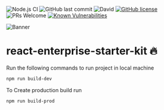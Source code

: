 ![Node.js CI](https://github.com/anandgupta193/react-enterprise-starter-kit/workflows/Node.js%20CI/badge.svg?branch=master)
![GitHub last commit](https://img.shields.io/github/last-commit/anandgupta193/react-enterprise-starter-kit)
![David](https://img.shields.io/david/dev/anandgupta193/react-enterprise-starter-kit?label=dependencies)
[![GitHub license](https://img.shields.io/github/license/anandgupta193/react-enterprise-starter-kit)](https://github.com/anandgupta193/react-enterprise-starter-kit/blob/master/LICENSE)
![PRs Welcome](https://img.shields.io/badge/PRs-welcome-brightgreen.svg)
<a href="https://snyk.io/test/github/anandgupta193/react-enterprise-starter-kit?targetFile=package.json"><img src="https://snyk.io/test/github/anandgupta193/react-enterprise-starter-kit/badge.svg?targetFile=package.json" alt="Known Vulnerabilities" data-canonical-src="https://snyk.io/test/github/anandgupta193/react-enterprise-starter-kit?targetFile=package.json" style="max-width:100%;"></a>

![Banner](https://user-images.githubusercontent.com/24511864/87848141-f8d04780-c8fa-11ea-8dae-3dde9fe6a68d.png)

# react-enterprise-starter-kit :fire:

Run the following commands to run project in local machine

```bash
npm run build-dev
```

To Create production build run

```bash
npm run build-prod
```

